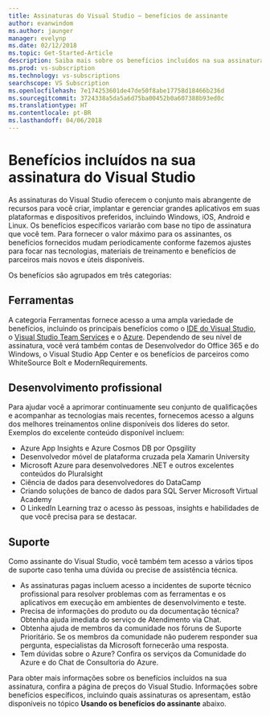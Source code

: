 ```yaml
---
title: Assinaturas do Visual Studio – benefícios de assinante
author: evanwindom
ms.author: jaunger
manager: evelynp
ms.date: 02/12/2018
ms.topic: Get-Started-Article
description: Saiba mais sobre os benefícios incluídos na sua assinatura do Visual Studio
ms.prod: vs-subscription
ms.technology: vs-subscriptions
searchscope: VS Subscription
ms.openlocfilehash: 7e174253601de47de50f8abe17758d18466b236d
ms.sourcegitcommit: 3724338a5da5a6d75ba00452b0a607388b93ed0c
ms.translationtype: HT
ms.contentlocale: pt-BR
ms.lasthandoff: 04/06/2018
---
```

# <a name="benefits-included-in-your-visual-studio-subscription"></a>Benefícios incluídos na sua assinatura do Visual Studio

As assinaturas do Visual Studio oferecem o conjunto mais abrangente de recursos para você criar, implantar e gerenciar grandes aplicativos em suas plataformas e dispositivos preferidos, incluindo Windows, iOS, Android e Linux.  Os benefícios específicos variarão com base no tipo de assinatura que você tem.  Para fornecer o valor máximo para os assinantes, os benefícios fornecidos mudam periodicamente conforme fazemos ajustes para focar nas tecnologias, materiais de treinamento e benefícios de parceiros mais novos e úteis disponíveis. 

Os benefícios são agrupados em três categorias:

## <a name="tools"></a>Ferramentas
A categoria Ferramentas fornece acesso a uma ampla variedade de benefícios, incluindo os principais benefícios como o [IDE do Visual Studio](/vs-ide-benefit/), o [Visual Studio Team Services](/vs-vsts/) e o [Azure](/vs-azure/).  Dependendo de seu nível de assinatura, você verá também contas de Desenvolvedor do Office 365 e do Windows, o Visual Studio App Center e os benefícios de parceiros como WhiteSource Bolt e ModernRequirements.

## <a name="professional-development"></a>Desenvolvimento profissional
Para ajudar você a aprimorar continuamente seu conjunto de qualificações e acompanhar as tecnologias mais recentes, fornecemos acesso a alguns dos melhores treinamentos online disponíveis dos líderes do setor. Exemplos do excelente conteúdo disponível incluem:
- Azure App Insights e Azure Cosmos DB por Opsgility
- Desenvolvedor móvel de plataforma cruzada pela Xamarin University
- Microsoft Azure para desenvolvedores .NET e outros excelentes conteúdos do Pluralsight
- Ciência de dados para desenvolvedores do DataCamp
- Criando soluções de banco de dados para SQL Server Microsoft Virtual Academy
- O LinkedIn Learning traz o acesso às pessoas, insights e habilidades de que você precisa para se destacar. 

## <a name="support"></a>Suporte 
Como assinante do Visual Studio, você também tem acesso a vários tipos de suporte caso tenha uma dúvida ou precise de assistência técnica. 
- As assinaturas pagas incluem acesso a incidentes de suporte técnico profissional para resolver problemas com as ferramentas e os aplicativos em execução em ambientes de desenvolvimento e teste.  
- Precisa de informações do produto ou da documentação técnica?  Obtenha ajuda imediata do serviço de Atendimento via Chat. 
- Obtenha ajuda de membros da comunidade nos fóruns de Suporte Prioritário.  Se os membros da comunidade não puderem responder sua pergunta, especialistas da Microsoft fornecerão uma resposta. 
- Tem dúvidas sobre o Azure?  Confira os serviços da Comunidade do Azure e do Chat de Consultoria do Azure.  

Para obter mais informações sobre os benefícios incluídos na sua assinatura, confira a página de preços do Visual Studio.  Informações sobre benefícios específicos, incluindo quais assinaturas os apresentam, estão disponíveis no tópico **Usando os benefícios do assinante** abaixo. 

